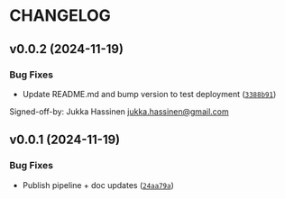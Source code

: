 # CHANGELOG


## v0.0.2 (2024-11-19)

### Bug Fixes

- Update README.md and bump version to test deployment
  ([`3388b91`](https://github.com/NextGenContributions/django-ninja-crudl/commit/3388b914b793f4db167bce90a9a63567edd121f3))

Signed-off-by: Jukka Hassinen <jukka.hassinen@gmail.com>


## v0.0.1 (2024-11-19)

### Bug Fixes

- Publish pipeline + doc updates
  ([`24aa79a`](https://github.com/NextGenContributions/django-ninja-crudl/commit/24aa79abe91c0ebb7353ca2539e0ab4cdbebee77))
